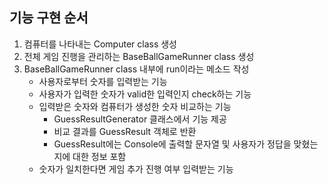 ## 기능 구현 순서
1. 컴퓨터를 나타내는 Computer class 생성
2. 전체 게임 진행을 관리하는 BaseBallGameRunner class 생성
3. BaseBallGameRunner class 내부에 run이라는 메소드 작성
   - 사용자로부터 숫자를 입력받는 기능
   - 사용자가 입력한 숫자가 valid한 입력인지 check하는 기능
   - 입력받은 숫자와 컴퓨터가 생성한 숫자 비교하는 기능
     - GuessResultGenerator 클래스에서 기능 제공
     - 비교 결과를 GuessResult 객체로 반환
     - GuessResult에는 Console에 출력할 문자열 및 사용자가 
     정답을 맞혔는지에 대한 정보 포함
   - 숫자가 일치한다면 게임 추가 진행 여부 입력받는 기능